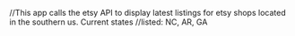 //This app calls the etsy API to display latest listings for etsy shops located in the southern us. Current states 
//listed: NC, AR, GA
